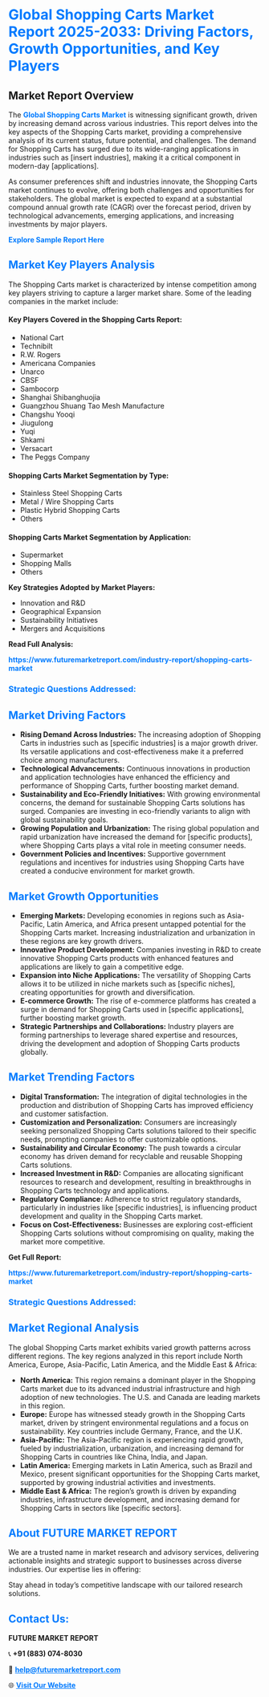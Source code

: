 <h1 style="color: #007BFF;">Global Shopping Carts Market Report 2025-2033: Driving Factors, Growth Opportunities, and Key Players</h1>

<section id="overview">
<h2>Market Report Overview</h2>
<p>The <a href="https://www.futuremarketreport.com/industry-report/shopping-carts-market" style="color: #007BFF; text-decoration: none;"><strong>Global Shopping Carts Market</strong></a> is witnessing significant growth, driven by increasing demand across various industries. This report delves into the key aspects of the Shopping Carts market, providing a comprehensive analysis of its current status, future potential, and challenges. The demand for Shopping Carts has surged due to its wide-ranging applications in industries such as [insert industries], making it a critical component in modern-day [applications].</p>
<p>As consumer preferences shift and industries innovate, the Shopping Carts market continues to evolve, offering both challenges and opportunities for stakeholders. The global market is expected to expand at a substantial compound annual growth rate (CAGR) over the forecast period, driven by technological advancements, emerging applications, and increasing investments by major players.</p>
</section>

<section id="overview">
<p><a href="https://www.futuremarketreport.com/request-sample/reportId=89203" style="color: #007BFF; text-decoration: none;"><strong>Explore Sample Report Here</strong></a></p>
</section>

<section id="key-players">
<h2 style="color: #007BFF;">Market Key Players Analysis</h2>
<p>The Shopping Carts market is characterized by intense competition among key players striving to capture a larger market share. Some of the leading companies in the market include:</p>
<h4>Key Players Covered in the Shopping Carts Report:</h4>
<ul><li>National Cart</li><li>Technibilt</li><li>R.W. Rogers</li><li>Americana Companies</li><li>Unarco</li><li>CBSF</li><li>Sambocorp</li><li>Shanghai Shibanghuojia</li><li>Guangzhou Shuang Tao Mesh Manufacture</li><li>Changshu Yooqi</li><li>Jiugulong</li><li>Yuqi</li><li>Shkami</li><li>Versacart</li><li>The Peggs Company</li></ul>
<h4>Shopping Carts Market Segmentation by Type:</h4>
<ul><li>Stainless Steel Shopping Carts</li><li>Metal / Wire Shopping Carts</li><li>Plastic Hybrid Shopping Carts</li><li>Others</li></ul>

<h4>Shopping Carts Market Segmentation by Application:</h4>
<ul><li>Supermarket</li><li>Shopping Malls</li><li>Others</li></ul>
<p><strong>Key Strategies Adopted by Market Players:</strong></p>
<ul>
<li>Innovation and R&D</li>
<li>Geographical Expansion</li>
<li>Sustainability Initiatives</li>
<li>Mergers and Acquisitions</li>
</ul>
</section>

<section>
<p><strong>Read Full Analysis: </strong></p><a href="https://www.futuremarketreport.com/industry-report/shopping-carts-market" style="color: #007BFF; text-decoration: none;"><strong>https://www.futuremarketreport.com/industry-report/shopping-carts-market</strong></a>
<h3 style="color: #007BFF;">Strategic Questions Addressed:</h3>
</section>

<section id="driving-factors">
<h2 style="color: #007BFF;">Market Driving Factors</h2>
<ul>
<li><strong>Rising Demand Across Industries:</strong> The increasing adoption of Shopping Carts in industries such as [specific industries] is a major growth driver. Its versatile applications and cost-effectiveness make it a preferred choice among manufacturers.</li>
<li><strong>Technological Advancements:</strong> Continuous innovations in production and application technologies have enhanced the efficiency and performance of Shopping Carts, further boosting market demand.</li>
<li><strong>Sustainability and Eco-Friendly Initiatives:</strong> With growing environmental concerns, the demand for sustainable Shopping Carts solutions has surged. Companies are investing in eco-friendly variants to align with global sustainability goals.</li>
<li><strong>Growing Population and Urbanization:</strong> The rising global population and rapid urbanization have increased the demand for [specific products], where Shopping Carts plays a vital role in meeting consumer needs.</li>
<li><strong>Government Policies and Incentives:</strong> Supportive government regulations and incentives for industries using Shopping Carts have created a conducive environment for market growth.</li>
</ul>
</section>

<section id="growth-opportunities">
<h2 style="color: #007BFF;">Market Growth Opportunities</h2>
<ul>
<li><strong>Emerging Markets:</strong> Developing economies in regions such as Asia-Pacific, Latin America, and Africa present untapped potential for the Shopping Carts market. Increasing industrialization and urbanization in these regions are key growth drivers.</li>
<li><strong>Innovative Product Development:</strong> Companies investing in R&D to create innovative Shopping Carts products with enhanced features and applications are likely to gain a competitive edge.</li>
<li><strong>Expansion into Niche Applications:</strong> The versatility of Shopping Carts allows it to be utilized in niche markets such as [specific niches], creating opportunities for growth and diversification.</li>
<li><strong>E-commerce Growth:</strong> The rise of e-commerce platforms has created a surge in demand for Shopping Carts used in [specific applications], further boosting market growth.</li>
<li><strong>Strategic Partnerships and Collaborations:</strong> Industry players are forming partnerships to leverage shared expertise and resources, driving the development and adoption of Shopping Carts products globally.</li>
</ul>
</section>

<section id="trending-factors">
<h2 style="color: #007BFF;">Market Trending Factors</h2>
<ul>
<li><strong>Digital Transformation:</strong> The integration of digital technologies in the production and distribution of Shopping Carts has improved efficiency and customer satisfaction.</li>
<li><strong>Customization and Personalization:</strong> Consumers are increasingly seeking personalized Shopping Carts solutions tailored to their specific needs, prompting companies to offer customizable options.</li>
<li><strong>Sustainability and Circular Economy:</strong> The push towards a circular economy has driven demand for recyclable and reusable Shopping Carts solutions.</li>
<li><strong>Increased Investment in R&D:</strong> Companies are allocating significant resources to research and development, resulting in breakthroughs in Shopping Carts technology and applications.</li>
<li><strong>Regulatory Compliance:</strong> Adherence to strict regulatory standards, particularly in industries like [specific industries], is influencing product development and quality in the Shopping Carts market.</li>
<li><strong>Focus on Cost-Effectiveness:</strong> Businesses are exploring cost-efficient Shopping Carts solutions without compromising on quality, making the market more competitive.</li>
</ul>
</section>

<section>
<p><strong>Get Full Report: </strong></p><a href="https://www.futuremarketreport.com/industry-report/shopping-carts-market" style="color: #007BFF; text-decoration: none;"><strong>https://www.futuremarketreport.com/industry-report/shopping-carts-market</strong></a>
<h3 style="color: #007BFF;">Strategic Questions Addressed:</h3>
</section>


<section id="regional-analysis">
<h2 style="color: #007BFF;">Market Regional Analysis</h2>
<p>The global Shopping Carts market exhibits varied growth patterns across different regions. The key regions analyzed in this report include North America, Europe, Asia-Pacific, Latin America, and the Middle East & Africa:</p>
<ul>
<li><strong>North America:</strong> This region remains a dominant player in the Shopping Carts market due to its advanced industrial infrastructure and high adoption of new technologies. The U.S. and Canada are leading markets in this region.</li>
<li><strong>Europe:</strong> Europe has witnessed steady growth in the Shopping Carts market, driven by stringent environmental regulations and a focus on sustainability. Key countries include Germany, France, and the U.K.</li>
<li><strong>Asia-Pacific:</strong> The Asia-Pacific region is experiencing rapid growth, fueled by industrialization, urbanization, and increasing demand for Shopping Carts in countries like China, India, and Japan.</li>
<li><strong>Latin America:</strong> Emerging markets in Latin America, such as Brazil and Mexico, present significant opportunities for the Shopping Carts market, supported by growing industrial activities and investments.</li>
<li><strong>Middle East & Africa:</strong> The region’s growth is driven by expanding industries, infrastructure development, and increasing demand for Shopping Carts in sectors like [specific sectors].</li>
</ul>
</section>

<footer>
<h2 style="color: #007BFF;">About FUTURE MARKET REPORT</h2>
<p>We are a trusted name in market research and advisory services, delivering actionable insights and strategic support to businesses across diverse industries. Our expertise lies in offering:</p>

<p>Stay ahead in today’s competitive landscape with our tailored research solutions.</p>

<h2 style="color: #007BFF;">Contact Us:</h2>
<p><strong>FUTURE MARKET REPORT</strong></p>
<p>📞 <strong>+91 (883) 074-8030</strong></p>
<p>📧 <strong><a href="mailto:help@futuremarketreport.com" style="color: #007BFF;">help@futuremarketreport.com</a></strong></p>
<p>🌐 <strong><a href="https://www.futuremarketreport.com/" style="color: #007BFF;">Visit Our Website</a></strong></p>
</footer>